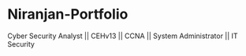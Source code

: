 # Niranjan-Portfolio
Cyber Security Analyst || CEHv13 || CCNA || System Administrator || IT Security
